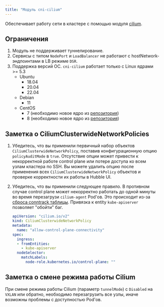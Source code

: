 ```yaml
---
title: "Модуль cni-cilium"
---
```


Обеспечивает работу сети в кластере с помощью модуля [cilium](https://cilium.io/).

## Ограничения

1. Модуль не поддерживает туннелирование.
2. Сервисы с типом `NodePort` и `LoadBalancer` не работают с hostNetwork-эндпоинтами в LB режиме `DSR`.
3. Поддержка версий ОС. `cni-cilium` работает только с Linux ядрами >= 5.3
   * Ubuntu
     * 18.04
     * 20.04
     * 22.04
   * Debian
     * 11
   * CentOS
     * 7 (необходимо новое ядро из [репозитория](http://elrepo.org))
     * 8 (необходимо новое ядро из [репозитория](http://elrepo.org))

## Заметка о CiliumClusterwideNetworkPolicies

1. Убедитесь, что вы применили первичный набор объектов `CiliumClusterwideNetworkPolicy`, поставив конфигурационную опцию `policyAuditMode` в `true`.
   Отсутствие опции может привести к некорректной работе control plane или потере доступа ко всем узлам кластера по SSH.
   Вы можете удалить опцию после применения всех `CiliumClusterwideNetworkPolicy` объектов и проверке корректности их работы в Hubble UI.
2. Убедитесь, что вы применили следующее правило. В противном случае control plane может некорректно работать до одной минуты во время перезагрузи `cilium-agent` Pod'ов. Это происходит из-за [сброса conntrack таблицы](https://github.com/cilium/cilium/issues/19367). Привязка к entity `kube-apiserver` позволяет "обойти" баг.

    ```yaml
    apiVersion: "cilium.io/v2"
    kind: CiliumClusterwideNetworkPolicy
    metadata:
      name: "allow-control-plane-connectivity"
    spec:
      ingress:
      - fromEntities:
        - kube-apiserver
      nodeSelector:
        matchLabels:
          node-role.kubernetes.io/control-plane: ""
    ```

## Заметка о смене режима работы Cilium

При смене режима работы Cilium (параметр `tunnelMode`) c `Disabled` на `VXLAN` или обратно, необходимо перезагрузить все узлы, иначе возможны проблемы с доступностью Pod'ов.

